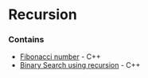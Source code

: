 # Recursion

### Contains

- [Fibonacci number](./1-fibonacci) - C++
- [Binary Search using recursion](./2-binary-search) - C++
